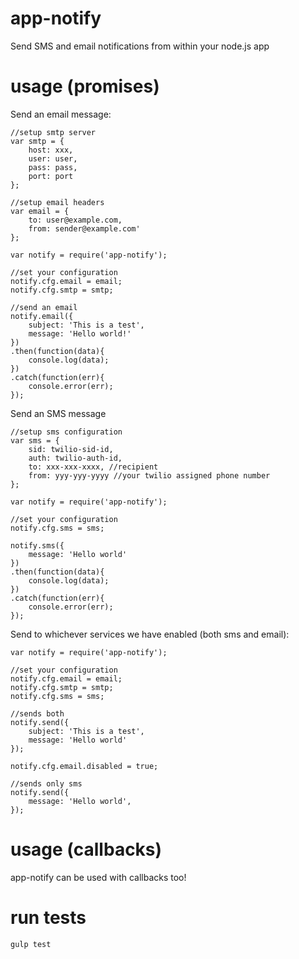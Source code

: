 app-notify
==========

Send SMS and email notifications from within your node.js app

# usage (promises)

Send an email message:

    //setup smtp server
    var smtp = {
        host: xxx,
        user: user,
        pass: pass,
        port: port
    };
    
    //setup email headers
    var email = {
        to: user@example.com,
        from: sender@example.com'
    };

    var notify = require('app-notify');

    //set your configuration
    notify.cfg.email = email;
    notify.cfg.smtp = smtp;
    
    //send an email
    notify.email({
        subject: 'This is a test',
        message: 'Hello world!'
    })
    .then(function(data){
        console.log(data);
    })
    .catch(function(err){
        console.error(err);
    });

Send an SMS message    

    //setup sms configuration
    var sms = {
        sid: twilio-sid-id,
        auth: twilio-auth-id,
        to: xxx-xxx-xxxx, //recipient
        from: yyy-yyy-yyyy //your twilio assigned phone number
    };
    
    var notify = require('app-notify');

    //set your configuration
    notify.cfg.sms = sms;

    notify.sms({
        message: 'Hello world'
    })
    .then(function(data){
        console.log(data);
    })
    .catch(function(err){
        console.error(err);
    });

Send to whichever services we have enabled (both sms and email):

    var notify = require('app-notify');

    //set your configuration
    notify.cfg.email = email;
    notify.cfg.smtp = smtp;
    notify.cfg.sms = sms;

    //sends both
    notify.send({
        subject: 'This is a test',
        message: 'Hello world'
    });

    notify.cfg.email.disabled = true;
    
    //sends only sms
    notify.send({
        message: 'Hello world',
    });

# usage (callbacks)

app-notify can be used with callbacks too!

# run tests

    gulp test

